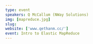 ```yaml
---
type: event
speakers: Q McCallum (NWay Solutions)
img: [mapreduce.jpg]
slug: 
website: ['www.qethanm.cc/']
event: Intro to Elastic MapReduce
---
```

